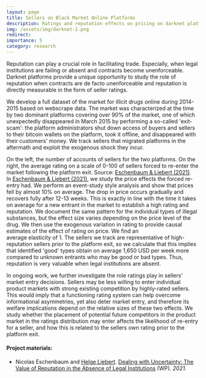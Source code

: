 ```yaml
---
layout: page
title: Sellers on Black Market Online Platforms
description: Ratings and reputation effects on pricing on darknet platforms
img: /assets/img/darknet-2.png
redirect:
importance: 5
category: research
---
```



Reputation can play a crucial role in facilitating trade. Especially, when legal institutions are failing or absent and contracts become unenforceable. Darknet platforms provide a unique opportunity to study the role of reputation when contracts are de facto unenforceable and reputation is directly measurable in the form of seller ratings.

We develop a full dataset of the market for illicit drugs online during 2014-2015 based on webscrape data. The market was characterized at the time by two dominant platforms covering over 90% of the market, one of which unexpectedly disappeared in March 2015 by performing a so-called 'exit-scam': the platform administrators shut down access of buyers and sellers to their bitcoin wallets on the platform, took it offline, and disappeared with their customers' money. We track sellers that migrated platforms in the aftermath and exploit the exogenous shock they incur.

<div class="row">
    <div class="col-sm mt-3 mt-md-0">
        <img class="img-fluid rounded z-depth-1" src="{{ '/assets/img/darknet-plsize.png' | relative_url }}" alt="" title="The development of the market 2014-2015"/>
    </div>
    <div class="col-sm mt-3 mt-md-0">
        <img class="img-fluid rounded z-depth-1" src="{{ '/assets/img/darknet-ratshock.png' | relative_url }}" alt="" title="the ratings reset for re-entering sellers"/>
    </div>
</div>
<div class="caption">
    On the left, the number of accounts of sellers for the two platforms. On the right, the average rating on a scale of 0-100 of sellers forced to re-enter the market following the platform exit. Source: <a href="https://neschenbaum.github.io/assets/pdf/dealing-with-uncertainty.pdf">Eschenbaum & Liebert (2021)</a>.
</div>



<div class="row justify-content-sm-center">
    <div class="col-sm-8">
        In <a href="https://neschenbaum.github.io/assets/pdf/dealing-with-uncertainty.pdf">Eschenbaum & Liebert (2021)</a>, we study the price effects the forced re-entry had. We perform an event-study style analysis and show that prices fell by almost 10% on average. The drop in price occurs gradually and recovers fully after 12-13 weeks. This is exactly in line with the time it takes on average for a new entrant in the market to establish a high rating and reputation. We document the same pattern for the individual types of illegal substances, but the effect size varies depending on the price level of the drug. We then use the exogenous variation in rating to provide causal estimates of the effect of rating on price. We find an
    </div>
    <div class="col-sm-4 mt-3 mt-md-0">
        <img class="img-fluid rounded z-depth-1" src="{{ '/assets/img/darknet-eventstudy.png' | relative_url }}" alt="" title="Estimated effect on unit price of re-entering sellers"/>
    </div>
</div>
 average elasticity of 1. The sellers we track are representative of high-reputation sellers prior to the platform exit, so we calculate that this implies that identified 'good' types obtain on average 1,650 USD per week more compared to unknown entrants who may be good or bad types. Thus, reputation is very valuable when legal institutions are absent.

In ongoing work, we further investigate the role ratings play in sellers' market entry decisions. Sellers may be less willing to enter individual product markets with strong existing competition by highly-rated sellers. This would imply that a functioning rating system can help overcome informational asymmetries, yet also deter market entry, and therefore its welfare implications depend on the relative sizes of these two effects. We study whether the placement of potential future competitors in the product market in the ratings distribution may enter affects the likelihood of re-entry for a seller, and how this is related to the sellers own rating prior to the platform exit.

<h4>Project materials:</h4><ul><li>
Nicolas Eschenbaum and <a href="https://hliebert.github.io">Helge Liebert</a>. <a href="/assets/pdf/dealing-with-uncertainty.pdf">Dealing with Uncertainty: The Value of Reputation in the Absence of Legal Institutions</a> (WP). <i> 2021.</i>
</li>
</ul>
